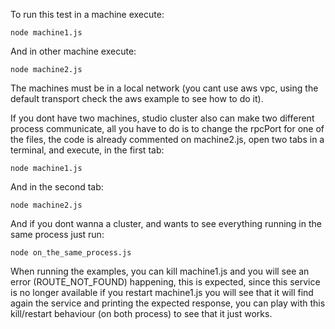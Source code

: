 To run this test in a machine execute:

	node machine1.js

And in other machine execute:

	node machine2.js

The machines must be in a local network (you cant use aws vpc, using the default transport check the aws example to see how to do it).

If you dont have two machines, studio cluster also can make two different process communicate, all you have to do is to change the rpcPort for one of the files,
the code is already commented on machine2.js, open two tabs in a terminal, and execute, in the first tab:

	node machine1.js

And in the second tab:

	node machine2.js


And if you dont wanna a cluster, and wants to see everything running in the same process just run:

	node on_the_same_process.js


When running the examples, you can kill machine1.js and you will see an error (ROUTE_NOT_FOUND) happening, this is expected, since this service is no 
longer available if you restart machine1.js you will see that it will find again the service and printing the expected response, you can play with this
kill/restart behaviour (on both process) to see that it just works.

